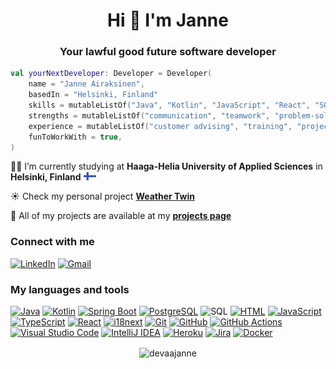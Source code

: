 <h1 align="center">Hi 👋 I'm Janne</h1>
<h3 align="center">Your lawful good future software developer</h3>

```kotlin
val yourNextDeveloper: Developer = Developer(
    name = "Janne Airaksinen",
    basedIn = "Helsinki, Finland"
    skills = mutableListOf("Java", "Kotlin", "JavaScript", "React", "SQL"),
    strengths = mutableListOf("communication", "teamwork", "problem-solving"),
    experience = mutableListOf("customer advising", "training", "project management"),
    funToWorkWith = true,
)
```
👨‍💻 I’m currently studying at **Haaga-Helia University of Applied Sciences** in **Helsinki, Finland**  <img src="./FI.svg" width="20px" heigth="20px">

☀️ Check my personal project **[Weather Twin](https://devaajanne.github.io/weathertwin-client/)**

📃 All of my projects are available at my **[projects page](https://github.com/devaajanne/projects)**

<h3 align="left">Connect with me</h3>

[![LinkedIn][linkedin-logo]][linkedin-url]
[![Gmail][gmail-logo]][gmail-url]

<h3 align="left">My languages and tools</h3>

[![Java][java-logo]][java-url]
[![Kotlin][kotlin-logo]][kotlin-url]
[![Spring Boot][spring-logo]][spring-url]
[![PostgreSQL][postgres-logo]][postgres-url]
![SQL][sql-logo]
[![HTML][html-logo]][html-url]
[![JavaScript][javascript-logo]][javascript-url]
[![TypeScript][typescript-logo]][typescript-url]
[![React][react-logo]][react-url]
[![i18next][i18next-logo]][i18next-url]
[![Git][git-logo]][git-url]
[![GitHub][github-logo]][github-url]
[![GitHub Actions][github-actions-logo]][github-actions-url]
[![Visual Studio Code][vs-code-logo]][vs-code-url]
[![IntelliJ IDEA][intellij-idea-logo]][intellij-idea-url]
[![Heroku][heroku-logo]][heroku-url]
[![Jira][jira-logo]][jira-url]
[![Docker][docker-logo]][docker-url]

<p align="center"><img align="center" src="https://github-readme-stats.vercel.app/api/top-langs?username=devaajanne&show_icons=true&theme=dark&locale=en&layout=compact" alt="devaajanne" /></p>


[badges-repo]: https://github.com/inttter/md-badges

[linkedin-logo]: https://img.shields.io/badge/linkedin-%230077B5.svg?style=for-the-badge&logo=linkedin&logoColor=white
[linkedin-url]: https://www.linkedin.com/in/janair/
[gmail-logo]: https://img.shields.io/badge/Gmail-D14836?style=for-the-badge&logo=gmail&logoColor=white
[gmail-url]: mailto:janne.airaksinen.mail@gmail.com
[java-logo]: https://img.shields.io/badge/Java-%23ED8B00.svg?logo=openjdk&logoColor=white&style=for-the-badge
[java-url]: https://www.java.com/en/
[kotlin-logo]: https://img.shields.io/badge/Kotlin-7F52FF?style=for-the-badge&logo=Kotlin&logoColor=white
[kotlin-url]: https://kotlinlang.org/
[spring-logo]: https://img.shields.io/badge/Spring%20Boot-6DB33F?style=for-the-badge&logo=springboot&logoColor=white
[spring-url]: https://spring.io/
[postgres-logo]: https://img.shields.io/badge/postgresql-4169e1?style=for-the-badge&logo=postgresql&logoColor=white
[postgres-url]: https://www.postgresql.org/
[sql-logo]: https://img.shields.io/badge/sql-000000?style=for-the-badge
[html-logo]: https://img.shields.io/badge/html5-%23E34F26.svg?style=for-the-badge&logo=html5&logoColor=white
[html-url]: https://developer.mozilla.org/en-US/docs/Web/HTML
[javascript-logo]: https://img.shields.io/badge/JavaScript-F7DF1E?logo=javascript&logoColor=000&style=for-the-badge
[javascript-url]: https://developer.mozilla.org/en-US/docs/Web/JavaScript
[typescript-logo]: https://img.shields.io/badge/TypeScript-3178C6?logo=typescript&logoColor=fff&style=for-the-badge
[typescript-url]: https://www.typescriptlang.org/
[react-logo]: https://img.shields.io/badge/React-%2320232a.svg?logo=react&logoColor=%2361DAFB&style=for-the-badge
[react-url]: https://react.dev/
[i18next-logo]: https://img.shields.io/badge/i18next-26A69A?logo=i18next&logoColor=fff&style=for-the-badge
[i18next-url]: https://www.i18next.com/
[github-logo]: https://img.shields.io/badge/GitHub-%23121011.svg?logo=github&logoColor=white&style=for-the-badge
[github-url]: https://github.com/
[git-logo]: https://img.shields.io/badge/git-%23F05033.svg?style=for-the-badge&logo=git&logoColor=white
[git-url]: https://git-scm.com/
[github-actions-logo]: https://img.shields.io/badge/GitHub_Actions-2088FF?logo=github-actions&logoColor=white&style=for-the-badge
[github-actions-url]: https://github.com/features/actions
[vs-code-logo]: https://custom-icon-badges.demolab.com/badge/Visual%20Studio%20Code-0078d7.svg?logo=vsc&logoColor=white&style=for-the-badge
[vs-code-url]: https://code.visualstudio.com/
[intellij-idea-logo]: https://img.shields.io/badge/Intellij%20Idea-000?logo=intellij-idea&style=for-the-badge
[intellij-idea-url]: https://www.jetbrains.com/idea/
[heroku-logo]:https://img.shields.io/badge/Heroku-430098?logo=heroku&logoColor=fffe&style=for-the-badge
[heroku-url]:https://www.heroku.com/
[jira-logo]: https://img.shields.io/badge/Jira-0052CC?logo=jira&logoColor=fff&style=for-the-badge
[jira-url]: https://www.atlassian.com/software/jira
[docker-logo]: https://img.shields.io/badge/Docker-2496ED?logo=docker&logoColor=fff&style=for-the-badge
[docker-url]: https://www.docker.com/